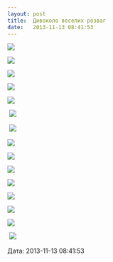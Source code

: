 ```yaml
---
layout: post
title:  Дивоколо веселих розваг
date:   2013-11-13 08:41:53
---
```

![](/assets/tiger-1384324371.jpg)

![](/assets/tiger-1384324415.jpg)

![](/assets/tiger-1384324451.jpg)

![](/assets/tiger-1384324484.jpg)

![](/assets/tiger-1384324523.jpg)

 ![](/assets/tiger-1384324554.jpg)

 ![](/assets/tiger-1384324589.jpg)

![](/assets/tiger-1384324620.jpg)

![](/assets/tiger-1384324657.jpg)

![](/assets/tiger-1384324688.jpg)

![](/assets/tiger-1384324716.jpg)

![](/assets/tiger-1384324747.jpg)

![](/assets/tiger-1384324781.jpg)

![](/assets/tiger-1384324809.jpg)

 ![](/assets/tiger-1384324837.jpg)

  
Дата: 2013-11-13 08:41:53